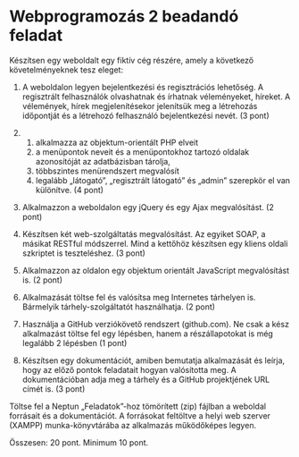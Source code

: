 # Webprogramozás 2 beadandó feladat

Készítsen egy weboldalt egy fiktív cég részére, amely a következő követelményeknek tesz eleget: 
1.	A weboldalon legyen bejelentkezési és regisztrációs lehetőség. A regisztrált felhasználók olvashatnak és írhatnak véleményeket, híreket. A vélemények, hírek megjelenítésekor jelenítsük meg a létrehozás időpontját és a létrehozó felhasználó bejelentkezési nevét. (3 pont) 
2.	1. alkalmazza az objektum-orientált PHP elveit
    2. a menüpontok neveit és a menüpontokhoz tartozó oldalak azonosítóját az adatbázisban tárolja,
    3. többszintes menürendszert megvalósít
    4. legalább „látogató”, „regisztrált látogató” és „admin” szerepkör el van különítve. (4 pont)
3.	Alkalmazzon a weboldalon egy jQuery és egy Ajax megvalósítást. (2 pont) 
4.	Készítsen két web-szolgáltatás megvalósítást. Az egyiket SOAP, a másikat RESTful módszerrel. Mind a kettőhöz készítsen egy kliens oldali szkriptet is teszteléshez. (3 pont)
5.	Alkalmazzon az oldalon egy objektum orientált JavaScript megvalósítást is. (2 pont)

6.	Alkalmazását töltse fel és valósítsa meg Internetes tárhelyen is. Bármelyik tárhely-szolgáltatót használhatja.  (2 pont)
7.	Használja a GitHub verziókövető rendszert (github.com). Ne csak a kész alkalmazást töltse fel egy lépésben, hanem a részállapotokat is még legalább 2 lépésben (1 pont)
8.	Készítsen egy dokumentációt, amiben bemutatja alkalmazását és leírja, hogy az előző pontok feladatait hogyan valósította meg. A dokumentációban adja meg a tárhely és a GitHub projektjének URL címét is. (3 pont)

Töltse fel a Neptun „Feladatok”-hoz tömörített (zip) fájlban a weboldal forrásait és a dokumentációt. 
A forrásokat feltöltve a helyi web szerver (XAMPP) munka-könyvtárába az alkalmazás működőképes legyen.

Összesen: 20 pont. 
Minimum 10 pont.
